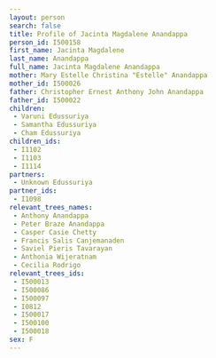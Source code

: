 ```yaml
---
layout: person
search: false
title: Profile of Jacinta Magdalene Anandappa
person_id: I500158
first_name: Jacinta Magdalene
last_name: Anandappa
full_name: Jacinta Magdalene Anandappa
mother: Mary Estelle Christina "Estelle" Anandappa
mother_id: I500026
father: Christopher Ernest Anthony John Anandappa
father_id: I500022
children:
 - Varuni Edussuriya
 - Samantha Edussuriya
 - Cham Edussuriya
children_ids:
 - I1102
 - I1103
 - I1114
partners:
 - Unknown Edussuriya
partner_ids:
 - I1098
relevant_trees_names:
 - Anthony Anandappa
 - Peter Braze Anandappa
 - Casper Casie Chetty
 - Francis Salis Canjemanaden
 - Saviel Pieris Tavarayan
 - Anthonia Wijeratnam
 - Cecilia Rodrigo
relevant_trees_ids:
 - I500013
 - I500086
 - I500097
 - I0812
 - I500017
 - I500100
 - I500018
sex: F
---
```


